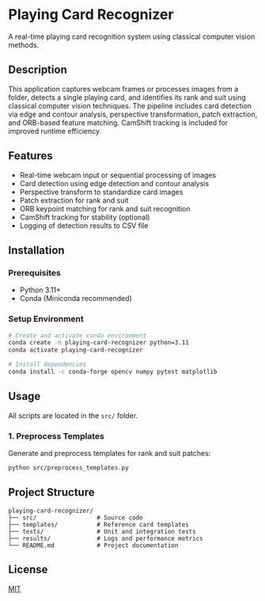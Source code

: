 # Playing Card Recognizer

A real-time playing card recognition system using classical computer vision methods.

## Description

This application captures webcam frames or processes images from a folder, detects a single playing card, and identifies its rank and suit using classical computer vision techniques. The pipeline includes card detection via edge and contour analysis, perspective transformation, patch extraction, and ORB-based feature matching. CamShift tracking is included for improved runtime efficiency.

## Features

- Real-time webcam input or sequential processing of images
- Card detection using edge detection and contour analysis
- Perspective transform to standardize card images
- Patch extraction for rank and suit
- ORB keypoint matching for rank and suit recognition
- CamShift tracking for stability (optional)
- Logging of detection results to CSV file

## Installation

### Prerequisites
- Python 3.11+
- Conda (Miniconda recommended)

### Setup Environment

```bash
# Create and activate conda environment
conda create -n playing-card-recognizer python=3.11
conda activate playing-card-recognizer

# Install dependencies
conda install -c conda-forge opencv numpy pytest matplotlib
```

## Usage

All scripts are located in the `src/` folder.

### 1. Preprocess Templates
Generate and preprocess templates for rank and suit patches:
```bash
python src/preprocess_templates.py
```

## Project Structure

```
playing-card-recognizer/
├── src/                 # Source code
├── templates/           # Reference card templates
├── tests/               # Unit and integration tests
├── results/             # Logs and performance metrics
└── README.md            # Project documentation
```

## License

[MIT](LICENSE)
